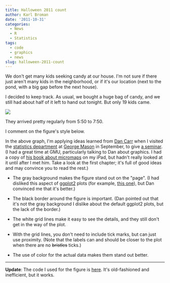 ```yaml
---
title: Halloween 2011 count
author: Karl Broman
date: '2011-10-31'
categories:
  - News
  - R
  - Statistics
tags:
  - code
  - graphics
  - news
slug: halloween-2011-count
---
```


We don't get many kids seeking candy at our house. I'm not sure if there just aren't many kids in the neighborhood, or if it's our location (next to the pond, with a big gap before the next house).

I decided to keep track. As usual, we bought a huge bag of candy, and we still had about half of it left to hand out tonight. But only 19 kids came.

![](http://kbroman.files.wordpress.com/2011/10/halloween20111.png)

They arrived pretty regularly from 5:50 to 7:50.

I comment on the figure's style below.

<!-- more -->

In the above graph, I'm applying ideas learned from [Dan Carr](http://statistics.gmu.edu/people_pages/carr.html) when I visited the [statistics department](http://statistics.gmu.edu) at [George Mason](http://www.gmu.edu) in September, to give [a seminar](http://www.biostat.wisc.edu/~kbroman/presentations/gmu2011.pdf).  (I had a great time at GMU, particularly talking to Dan about graphics.  I had a copy of [his book about micromaps](http://www.amazon.com/exec/obidos/ASIN/142007573X/7210-20) on my iPad, but hadn't really looked at it until after I met him.  Take a look at the first chapter; it's full of good ideas and may convince you to read the rest.)

  * The gray background makes the figure stand out on the "page".  (I had disliked this aspect of [ggplot2](http://had.co.nz/ggplot2/) plots (for example, [this one](http://had.co.nz/ggplot2/graphics/7f083a1488351d731c01ea449ee690f0.png)), but Dan convinced me that it's better.)

  * The black border around the figure is important.  (Dan pointed out that it's not the gray background I dislike about the default ggplot2 plots, but the lack of the border.)

  * The white grid lines make it easy to see the details, and they still don't get in the way of the plot.

  * With the grid lines, you don't need to include tick marks, but can just use proximity.  (Note that the labels can and should be closer to the plot when there are no <strike>bristles</strike> ticks.)

  * The use of color for the actual data makes them stand out better.

* * *

**Update**: The code I used for the figure is [here](http://www.biostat.wisc.edu/~kbroman/blog/halloween2011.R).  It's old-fashioned and inefficient, but it works.
